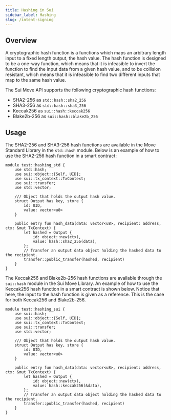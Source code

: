 ```yaml
---
title: Hashing in Sui
sidebar_label: Hashing
slug: /intent-signing
---
```


## Overview

A cryptographic hash function is a functions which maps an arbitrary length input to a fixed length output, the hash value. The hash function is designed to be a one-way function, which means that it is infeasible to invert the function to find the input data from a given hash value, and to be collision resistant, which means that it is infeasible to find two different inputs that map to the same hash value.

The Sui Move API supports the following cryptographic hash functions:

- SHA2-256 as `std::hash::sha2_256`
- SHA3-256 as `std::hash::sha3_256`
- Keccak256 as `sui::hash::keccak256`
- Blake2b-256 as `sui::hash::blake2b_256`

## Usage

The SHA2-256 and SHA3-256 hash functions are available in the Move Standard Library in the `std::hash` module. Below is an example of how to use the SHA2-256 hash function in a smart contract:

```move
module test::hashing_std {
    use std::hash;
    use sui::object::{Self, UID};
    use sui::tx_context::TxContext;
    use sui::transfer;
    use std::vector;

    /// Object that holds the output hash value.
    struct Output has key, store {
        id: UID,
        value: vector<u8>
    }

    public entry fun hash_data(data: vector<u8>, recipient: address, ctx: &mut TxContext) {
        let hashed = Output {
            id: object::new(ctx),
            value: hash::sha2_256(data),
        };
        // Transfer an output data object holding the hashed data to the recipient.
        transfer::public_transfer(hashed, recipient)
    }
}
```

The Keccak256 and Blake2b-256 hash functions are available through the `sui::hash` module in the Sui Move Library. An example of how to use the Keccak256 hash function in a smart contract is shown below. Notice that here, the input to the hash function is given as a reference. This is the case for both Keccak256 and Blake2b-256.

```move
module test::hashing_sui {
    use sui::hash;
    use sui::object::{Self, UID};
    use sui::tx_context::TxContext;
    use sui::transfer;
    use std::vector;

    /// Object that holds the output hash value.
    struct Output has key, store {
        id: UID,
        value: vector<u8>
    }

    public entry fun hash_data(data: vector<u8>, recipient: address, ctx: &mut TxContext) {
        let hashed = Output {
            id: object::new(ctx),
            value: hash::keccak256(&data),
        };
        // Transfer an output data object holding the hashed data to the recipient.
        transfer::public_transfer(hashed, recipient)
    }
}
```
